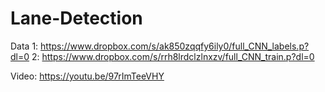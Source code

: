 # Lane-Detection
Data 1: https://www.dropbox.com/s/ak850zqqfy6ily0/full_CNN_labels.p?dl=0
     2: https://www.dropbox.com/s/rrh8lrdclzlnxzv/full_CNN_train.p?dl=0

Video: https://youtu.be/97rImTeeVHY
